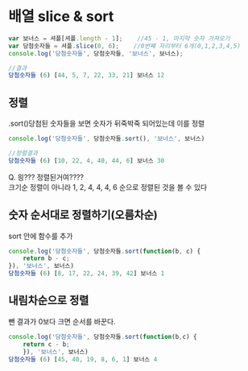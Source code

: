 # 배열 slice & sort

```javascript
var 보너스 = 셔플[셔플.length - 1];    //45 - 1, 마지막 숫자 가져오기
var 당첨숫자들 = 셔플.slice(0, 6);    //0번째 자리부터 6개(0,1,2,3,4,5)
console.log('당첨숫자들', 당첨숫자들, '보너스', 보너스);

//결과
당첨숫자들 (6) [44, 5, 7, 22, 33, 21] 보너스 12
```

## 정렬

.sort\(\)당첨된 숫자들을 보면 숫자가 뒤죽박죽 되어있는데 이를 정렬

```javascript
console.log('당첨숫자들', 당첨숫자들.sort(), '보너스', 보너스)

//정렬결과
당첨숫자들 (6) [10, 22, 4, 40, 44, 6] 보너스 30
```

Q. 읭??? 정렬된거여????  
크기순 정렬이 아니라 1, 2, 4, 4, 4, 6 순으로 정렬된 것을 볼 수 있다

## 숫자 순서대로 정렬하기\(오름차순\)

sort 안에 함수를 추가

```javascript
console.log('당첨숫자들', 당첨숫자들.sort(function(b, c) {
    return b - c;
}), '보너스', 보너스)
당첨숫자들 (6) [8, 17, 22, 24, 39, 42] 보너스 1
```

## 내림차순으로 정렬

뺀 결과가 0보다 크면 순서를 바꾼다.

```javascript
console.log('당첨숫자들', 당첨숫자들.sort(function(b,c) {
    return c - b;
    }), '보너스', 보너스)
당첨숫자들 (6) [45, 40, 19, 8, 6, 1] 보너스 4
```



